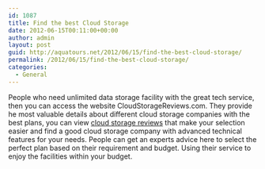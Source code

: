 ```yaml
---
id: 1087
title: Find the best Cloud Storage
date: 2012-06-15T00:11:00+00:00
author: admin
layout: post
guid: http://aquatours.net/2012/06/15/find-the-best-cloud-storage/
permalink: /2012/06/15/find-the-best-cloud-storage/
categories:
  - General
---
```

People who need unlimited data storage facility with the great tech service, then you can access the website CloudStorageReviews.com. They provide he most valuable details about different cloud storage companies with the best plans, you can view [cloud storage reviews](http://cloudstoragereviews.co/reviews/) that make your selection easier and find a good cloud storage company with advanced technical features for your needs. People can get an experts advice here to select the perfect plan based on their requirement and budget. Using their service to enjoy the facilities within your budget.